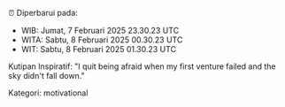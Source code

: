 ⏰ Diperbarui pada:
- WIB: Jumat, 7 Februari 2025 23.30.23 UTC
- WITA: Sabtu, 8 Februari 2025 00.30.23 UTC
- WIT: Sabtu, 8 Februari 2025 01.30.23 UTC

Kutipan Inspiratif:
"I quit being afraid when my first venture failed and the sky didn't fall down."


Kategori: motivational

